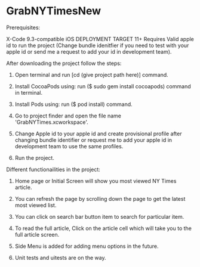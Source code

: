 # GrabNYTimesNew

Prerequisites:

X-Code 9.3-compatible
iOS DEPLOYMENT TARGET 11+
Requires Valid apple id to run the project (Change bundle idenitfier if you need to test with your apple id or send me a request to add your id in development team).

After downloading the project follow the steps:

1. Open terminal and run [cd (give project path here)] command.

2. Install CocoaPods using: run ($ sudo gem install cocoapods) command in terminal.

3. Install Pods using: run ($ pod install) command.

4. Go to project finder and open the file name 'GrabNYTimes.xcworkspace'.

5. Change Apple id to your apple id and create provisional profile after changing bundle identifier or request me to add your apple id in development team to use the same profiles.

6. Run the project.

Different functionailities in the project:

1. Home page or Initial Screen will show you most viewed NY Times article.

2. You can refresh the page by scrolling down the page to get the latest most viewed list.

3. You can click on search bar button item to search for particular item.

4. To read the full article, Click on the article cell which will take you to the full article screen.

5. Side Menu is added for adding menu options in the future.

6. Unit tests and uitests are on the way.
